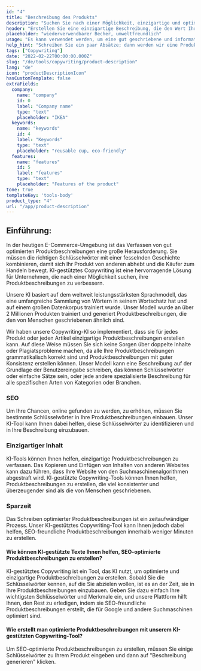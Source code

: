 ```yaml
---
id: "4"
title: "Beschreibung des Produkts"
description: "Suchen Sie nach einer Möglichkeit, einzigartige und optimierte Produktbeschreibungen zu erstellen? Dann sollten Sie KI-gestütztes Copywriting in Betracht ziehen. Dieses Tool nutzt KI, um Produktbeschreibungen zu erstellen, die auf Ihre spezifischen Keywords zugeschnitten sind."
header: "Erstellen Sie eine einzigartige Beschreibung, die den Wert Ihres Produkts vermarktet."
placeholder: "wiederverwendbarer Becher, umweltfreundlich"
usage: "Es kann verwendet werden, um eine gut geschriebene und informative Produktbeschreibung für Kleidungsstücke zu erstellen"
help_hint: "Schreiben Sie ein paar Absätze; dann werden wir eine Produktbeschreibung für den gegebenen Text erstellen."
tags: ["Copywriting"]
date: "2022-02-22T00:00:00.000Z"
slug: "/de/tools/copywriting/product-description"
lang: "de"
icon: "productDescriptionIcon"
hasCustomTemplate: false
extraFields:
  company:
    name: "company"
    id: 0
    label: "Company name"
    type: "text"
    placeholder: "IKEA"
  keywords:
    name: "keywords"
    id: 4
    label: "Keywords"
    type: "text"
    placeholder: "reusable cup, eco-friendly"
  features:
    name: "features"
    id: 5
    label: "features"
    type: "text"
    placeholder: "Features of the product"
tone: true
templateKey: 'tools-body'
product_type: "4"
url: "/app/product-description"
---
```


## Einführung:

In der heutigen E-Commerce-Umgebung ist das Verfassen von gut optimierten Produktbeschreibungen eine große Herausforderung. Sie müssen die richtigen Schlüsselwörter mit einer fesselnden Geschichte kombinieren, damit sich Ihr Produkt von anderen abhebt und die Käufer zum Handeln bewegt. KI-gestütztes Copywriting ist eine hervorragende Lösung für Unternehmen, die nach einer Möglichkeit suchen, ihre Produktbeschreibungen zu verbessern.

Unsere KI basiert auf dem weltweit leistungsstärksten Sprachmodell, das eine umfangreiche Sammlung von Wörtern in seinem Wortschatz hat und auf einem großen Datenkorpus trainiert wurde. Unser Modell wurde an über 2 Millionen Produkten trainiert und generiert Produktbeschreibungen, die den von Menschen geschriebenen ähnlich sind.

Wir haben unsere Copywriting-KI so implementiert, dass sie für jedes Produkt oder jeden Artikel einzigartige Produktbeschreibungen erstellen kann. Auf diese Weise müssen Sie sich keine Sorgen über doppelte Inhalte oder Plagiatsprobleme machen, da alle Ihre Produktbeschreibungen grammatikalisch korrekt sind und Produktbeschreibungen mit guter Konsistenz erstellen können. Unser Modell kann eine Beschreibung auf der Grundlage der Benutzereingabe schreiben, das können Schlüsselwörter oder einfache Sätze sein, oder jede andere spezialisierte Beschreibung für alle spezifischen Arten von Kategorien oder Branchen.

### SEO

Um Ihre Chancen, online gefunden zu werden, zu erhöhen, müssen Sie bestimmte Schlüsselwörter in Ihre Produktbeschreibungen einbauen. Unser KI-Tool kann Ihnen dabei helfen, diese Schlüsselwörter zu identifizieren und in Ihre Beschreibung einzubauen.

### Einzigartiger Inhalt

KI-Tools können Ihnen helfen, einzigartige Produktbeschreibungen zu verfassen. Das Kopieren und Einfügen von Inhalten von anderen Websites kann dazu führen, dass Ihre Website von den Suchmaschinenalgorithmen abgestraft wird. KI-gestützte Copywriting-Tools können Ihnen helfen, Produktbeschreibungen zu erstellen, die viel konsistenter und überzeugender sind als die von Menschen geschriebenen.

### Sparzeit

Das Schreiben optimierter Produktbeschreibungen ist ein zeitaufwändiger Prozess. Unser KI-gestütztes Copywriting-Tool kann Ihnen jedoch dabei helfen, SEO-freundliche Produktbeschreibungen innerhalb weniger Minuten zu erstellen.

#### Wie können KI-gestützte Texte Ihnen helfen, SEO-optimierte Produktbeschreibungen zu erstellen?

KI-gestütztes Copywriting ist ein Tool, das KI nutzt, um optimierte und einzigartige Produktbeschreibungen zu erstellen. Sobald Sie die Schlüsselwörter kennen, auf die Sie abzielen wollen, ist es an der Zeit, sie in Ihre Produktbeschreibungen einzubauen. Geben Sie dazu einfach Ihre wichtigsten Schlüsselwörter und Merkmale ein, und unsere Plattform hilft Ihnen, den Rest zu erledigen, indem sie SEO-freundliche Produktbeschreibungen erstellt, die für Google und andere Suchmaschinen optimiert sind.

#### Wie erstellt man optimierte Produktbeschreibungen mit unserem KI-gestützten Copywriting-Tool?

Um SEO-optimierte Produktbeschreibungen zu erstellen, müssen Sie einige Schlüsselwörter zu Ihrem Produkt eingeben und dann auf "Beschreibung generieren" klicken.

